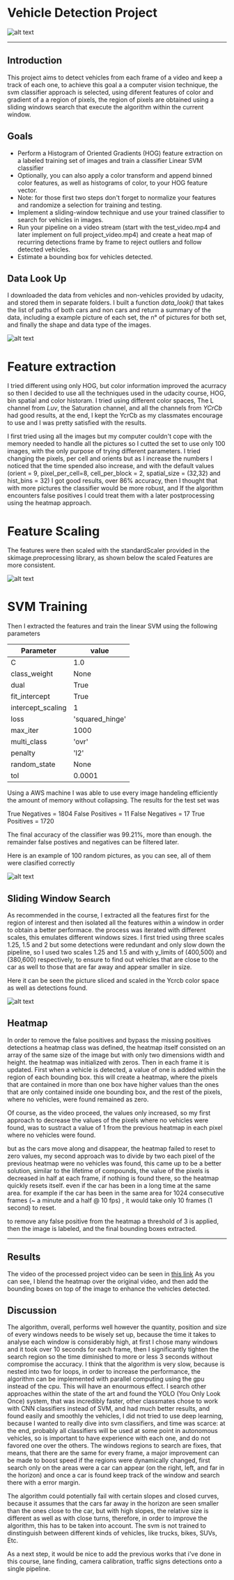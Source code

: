 # Vehicle Detection Project

[//]: # (Image References)
[image1]: ./output_images/video_example.gif
[image2]: ./output_images/data_look_up.PNG
[image3]: ./output_images/scaled_features.PNG


![alt text][image1]

---

## Introduction

This project aims to detect vehicles from each frame of a video and keep a track of each one, to achieve this goal a a computer vision technique, the svm classifier approach is selected, using diferent features of color and gradient of a a region of pixels, the region of pixels are obtained using a sliding windows search that execute the algorithm within the current window.

## Goals

* Perform a Histogram of Oriented Gradients (HOG) feature extraction on a labeled training set of images and train a classifier Linear SVM classifier
* Optionally, you can also apply a color transform and append binned color features, as well as histograms of color, to your HOG feature vector. 
* Note: for those first two steps don't forget to normalize your features and randomize a selection for training and testing.
* Implement a sliding-window technique and use your trained classifier to search for vehicles in images.
* Run your pipeline on a video stream (start with the test_video.mp4 and later implement on full project_video.mp4) and create a heat map of recurring detections frame by frame to reject outliers and follow detected vehicles.
* Estimate a bounding box for vehicles detected.

## Data Look Up

I downloaded the data from vehicles and non-vehicles provided by udacity, and stored them in separate folders.
I built a function *data_look()* that takes the list of paths of both cars and non cars and return a summary of the data, including a example picture of each set,  the n° of pictures for both set, and finally the shape and data type of the images.

![alt text][image2]

# Feature extraction

I tried different using only HOG, but color information improved the acurracy so then I decided to use all the techniques used in the udacity course, HOG, bin spatial and color historam. I tried using different color spaces, The L channel from *Luv*, the Saturation channel, and all the channels from *YCrCb* had good results, at the end, I kept the YcrCb as my classmates encourage to use and I was pretty satisfied with the results.

I first tried using all the images but my computer couldn't cope with the memory needed to handle all the pictures so I cutted the set to use only 100 images, with the only purpose of trying different parameters. I tried changing the pixels, per cell and orients but as I increase the numbers I noticed that the time spended also increase, and with the default values (orient = 9, pixel_per_cell=8, cell_per_block = 2, spatial_size = (32,32) and hist_bins = 32) I got good results, over 86% accuracy, then I thought that with more pictures the classifier would be more robust, and If the algorithm encounters false positives I could treat them with a later postprocessing using the heatmap approach.

# Feature Scaling

The features were then scaled with the standardScaler provided in the skimage.preprocessing library, as shown below the scaled Features are more consistent.

![alt text][image3]

# SVM Training

Then I extracted the features and train the linear SVM using the following parameters

|Parameter  |value |
|-----------|------|
|C|1.0|
|class_weight|None|
|dual|True|
|fit_intercept|True|
|intercept_scaling|1|
|loss|'squared_hinge'|
|max_iter|1000|
|multi_class|'ovr'|
|penalty|'l2'|
|random_state|None|
|tol|0.0001|

Using a AWS machine I was able to use every image handeling efficiently the amount of memory without collapsing.
The results for the test set was

True Negatives = 1804
False Positives = 11
False Negatives = 17
True Positives = 1720

The final accuracy of the classifier was 99.21%, more than enough. the remainder false postives and negatives can be filtered later.

Here is an example of 100 random pictures, as you can see, all of them were clasified correctly

![alt text][image3]
     
## Sliding Window Search

As recommended in the course, I extracted all the features first for the region of interest and then isolated all the features within a window in order to obtain a better performace.
the process was iterated with different scales, this emulates different windows sizes. 
I first tried using three scales 1.25, 1.5 and 2 but some detections were redundant and only slow down the pipeline, so I used two scales 1.25 and 1.5 and with y_limits of (400,500) and (380,600) respectively, to ensure to find out vehicles that are close to the car as well to those that are far away and appear smaller in size.

Here it can be seen the picture sliced and scaled in the Ycrcb color space as well as detections found.

![alt text][image3]

## Heatmap

In order to remove the false positives and bypass the missing positives detections a heatmap class was defined, the heatmap itself consisted on an array of the same size of the image but with only two dimensions width and height. the heatmap was initialized with zeros. Then in each frame it is updated. 
First when a vehicle is detected, a value of one is added within the region of each bounding box. this will create a heatmap, where the pixels that are contained in more than one box have higher values than the ones that are only contained inside one bounding box, and the rest of the pixels, where no vehicles, were found remained as zero.

Of course, as the video proceed, the values only increased, so my first approach to decrease the values of the pixels where no vehicles were found, was to sustract a value of 1 from the previous heatmap in each pixel where no vehicles were found.

but as the cars move along and disappear, the heatmap failed to reset to zero values, my second approach was to divide by two each pixel of the previous heatmap were no vehicles was found, this came up to be a better solution, similar to the lifetime of compounds, the value of the pixels is decreased in half at each frame, if nothing is found there, so the heatmap quickly resets itself. even if the car has been in a long time at the same area. for example if the car has been in the same area for 1024 consecutive frames (~ a minute and a half @ 10 fps) , it would take only 10 frames (1 second) to reset.

to remove any false positive from the heatmap a threshold of 3 is applied, then the image is labeled, and the final bounding boxes extracted.

---
## Results
The video of the processed project video can be seen in [this link](https://www.youtube.com/watch?v=44fYlcBOYA0)
As you can see, I blend the heatmap over the original video, and then add the bounding boxes on top of the image to enhance the vehicles detected.

## Discussion

The algorithm, overall, performs well however the quantity, position and size of every windows needs to be wisely set up, because the time it takes to analyse each window is considerably high, at first I chose many windows and it took over 10 seconds for each frame, then I significantly tighten the search region so the time diminished to more or less 3 seconds without compromise the accuracy. 
I think that the algorithm is very slow, because is nested into two for loops, in order to increase the performance, the algorithm can be implemented with parallel computing using the gpu instead of the cpu. This will have an enourmous effect. I search other approaches within the state of the art and found the YOLO (You Only Look Once) system, that was incredibly faster, other classmates chose to work with CNN classifiers instead of SVM, and had much better results, and found easily and smoothly the vehicles, I did not tried to use deep learning, because I wanted to really dive into svm classifiers, and time was scarce: at the end, probably all classifiers will be used at some point in autonomous vehicles, so is important to have experience with each one, and do not favored one over the others.
The windows regions to search are fixes, that means, that there are the same for every frame, a major improvement can be made to boost speed if the regions were dynamically changed, first search only on the areas were a car can appear (on the right, left, and far in the horizon) and once a car is found keep track of the window and search there with a error margin.

The algorithm could potentially fail with certain slopes and closed curves, because it assumes that the cars far away in the horizon are seen smaller than the ones close to the car, but with high slopes, the relative size is different as well as with close turns, therefore, in order to improve the algorithm, this has to be taken into account.
The svm is not trained to dinstinguish between different kinds of vehicles, like trucks, bikes, SUVs, Etc. 

As a next step, it would be nice to add the previous works that i've done in this course, lane finding, camera calibration, traffic signs detections onto a single pipeline.
